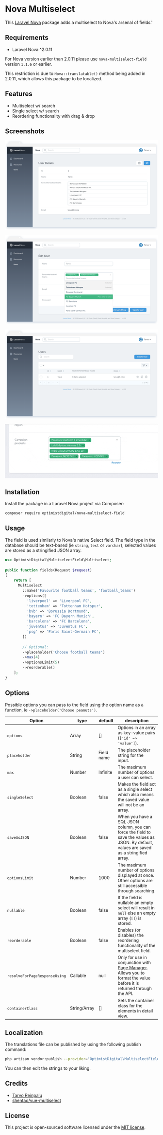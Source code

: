 # Nova Multiselect

This [Laravel Nova](https://nova.laravel.com) package adds a multiselect to Nova's arsenal of fields.'

## Requirements

- Laravel Nova ^2.0.11

For Nova version earlier than 2.0.11 please use `nova-multiselect-field` version `1.1.6` or earlier.

This restriction is due to `Nova::translatable()` method being added in 2.0.11, which allows this package to be localized.

## Features

- Multiselect w/ search
- Single select w/ search
- Reordering functionality with drag & drop

## Screenshots

![Detail View](docs/detail.png)

![Form View](docs/form.png)

![Index View](docs/index.png)

![Reorder GIF](docs/reorder.gif)

## Installation

Install the package in a Laravel Nova project via Composer:

```bash
composer require optimistdigital/nova-multiselect-field
```

## Usage

The field is used similarly to Nova's native Select field. The field type in the database should be text-based (ie `string`, `text` or `varchar`), selected values are stored as a stringified JSON array.

```php
use OptimistDigital\MultiselectField\Multiselect;

public function fields(Request $request)
{
    return [
      Multiselect
        ::make('Favourite football teams', 'football_teams')
        ->options([
          'liverpool' => 'Liverpool FC',
          'tottenham' => 'Tottenham Hotspur',
          'bvb' => 'Borussia Dortmund',
          'bayern' => 'FC Bayern Munich',
          'barcelona' => 'FC Barcelona',
          'juventus' => 'Juventus FC',
          'psg' => 'Paris Saint-Germain FC',
        ])

        // Optional:
        ->placeholder('Choose football teams')
        ->max(4)
        ->optionsLimit(5)
        ->reorderable()
    ];
}
```

## Options

Possible options you can pass to the field using the option name as a function, ie `->placeholder('Choose peanuts')`.

| Option                        | type     | default    | description                                                                                                                                                                  |
| ----------------------------- | -------- | ---------- | ---------------------------------------------------------------------------------------------------------------------------------------------------------------------------- |
| `options`                     | Array    | []         | Options in an array as key-value pairs (`['id' => 'value']`).                                                                                                                |
| `placeholder`                 | String   | Field name | The placeholder string for the input.                                                                                                                                        |
| `max`                         | Number   | Infinite   | The maximum number of options a user can select.                                                                                                                             |
| `singleSelect`                | Boolean  | false      | Makes the field act as a single select which also means the saved value will not be an array.                                                                                |
| `saveAsJSON`                  | Boolean  | false      | When you have a SQL JSON column, you can force the field to save the values as JSON. By default, values are saved as a stringified array.                                    |
| `optionsLimit`                | Number   | 1000       | The maximum number of options displayed at once. Other options are still accessible through searching.                                                                       |
| `nullable`                    | Boolean  | false      | If the field is nullable an empty select will result in `null` else an empty array (`[]`) is stored.                                                                         |
| `reorderable`                 | Boolean  | false      | Enables (or disables) the reordering functionality of the multiselect field.                                                                                                 |
| `resolveForPageResponseUsing` | Callable | null       | Only for use in conjunction with [Page Manager](https://github.com/optimistdigital/nova-page-manager). Allows you to format the value before it is returned through the API. |
| `containerClass`              | String/Array    | []         | Sets the container class for the elements in detail view.                                                                                                                |

## Localization

The translations file can be published by using the following publish command:

```bash
php artisan vendor:publish --provider="OptimistDigital\MultiselectField\FieldServiceProvider" --tag="translations"
```

You can then edit the strings to your liking.

## Credits

- [Tarvo Reinpalu](https://github.com/Tarpsvo)
- [shentao/vue-multiselect](https://vue-multiselect.js.org)

## License

This project is open-sourced software licensed under the [MIT license](LICENSE.md).
